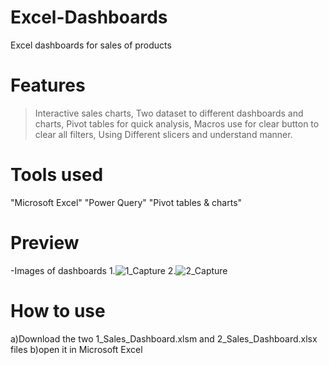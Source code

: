 # Excel-Dashboards
Excel dashboards for sales of products 
# Features
>Interactive sales charts,
>Two dataset to different dashboards and charts,
>Pivot tables for quick analysis,
>Macros use for clear button to clear all filters,
>Using Different slicers and understand manner.
# Tools used
"Microsoft Excel"
"Power Query"
"Pivot tables & charts"
# Preview
-Images of dashboards
1.![1_Capture](https://github.com/user-attachments/assets/afacc349-da2b-4db4-ab6a-170e3ad8f98c)
2.![2_Capture](https://github.com/user-attachments/assets/c99461ce-922d-4b40-a7b1-5f7b40f49f87)
# How to use
a)Download the two 1_Sales_Dashboard.xlsm and 2_Sales_Dashboard.xlsx files
b)open it in Microsoft Excel


